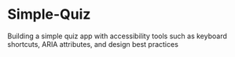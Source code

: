 # Simple-Quiz
Building a simple quiz app with accessibility tools such as keyboard shortcuts, ARIA attributes, and design best practices
